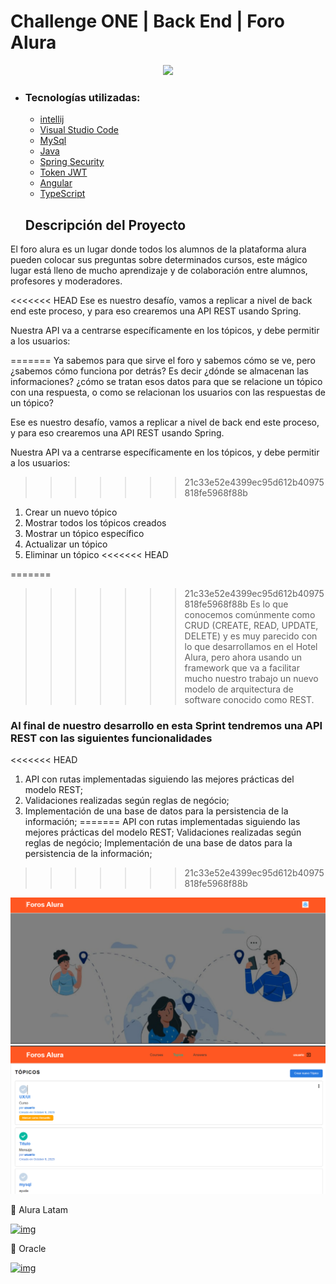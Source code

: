 # Challenge ONE | Back End | Foro Alura 

<p align="center" >
     <img width="200" heigth="200" src="https://user-images.githubusercontent.com/91544872/209678377-70b50b21-33de-424c-bed8-6a71ef3406ff.png">
</p>


- ### Tecnologías utilizadas:

  - [intellij](https://www.jetbrains.com/es-es/idea/)
  - [Visual Studio Code](https://code.visualstudio.com/)
  - [MySql](https://www.mysql.com/)
  - [Java](https://www.java.com/en/)
  - [Spring Security](https://start.spring.io/)
  - [Token JWT](https://jwt.io/)
  - [Angular](https://angular.io/)
  - [TypeScript](https://www.typescriptlang.org/)
 
  ## Descripción del Proyecto
  
El foro alura es un lugar donde todos los alumnos de la plataforma alura
pueden colocar sus preguntas sobre determinados cursos, este mágico lugar está lleno de mucho aprendizaje y de colaboración entre alumnos, profesores y moderadores.

<<<<<<< HEAD
Ese es nuestro desafío, vamos a replicar a nivel de back end este proceso, y para eso crearemos una API REST usando Spring.

Nuestra API va a centrarse específicamente en los tópicos, y debe permitir a los usuarios:

=======
Ya sabemos para que sirve el foro y sabemos cómo se ve, pero ¿sabemos cómo funciona por detrás? Es decir ¿dónde se almacenan las informaciones? ¿cómo se tratan esos datos para que se relacione un tópico con una respuesta, o como se relacionan los usuarios con las respuestas de un tópico?

Ese es nuestro desafío, vamos a replicar a nivel de back end este proceso, y para eso crearemos una API REST usando Spring.

Nuestra API va a centrarse específicamente en los tópicos, y debe permitir a los usuarios:

>>>>>>> 21c33e52e4399ec95d612b40975818fe5968f88b
1) Crear un nuevo tópico
2) Mostrar todos los tópicos creados
3) Mostrar un tópico específico
4) Actualizar un tópico
5) Eliminar un tópico
<<<<<<< HEAD

=======
>>>>>>> 21c33e52e4399ec95d612b40975818fe5968f88b
Es lo que conocemos comúnmente como CRUD (CREATE, READ, UPDATE, DELETE) y es muy parecido con lo que desarrollamos en el Hotel Alura, pero ahora usando un framework que va a facilitar mucho nuestro trabajo un nuevo modelo de arquitectura de software conocido como REST.

### Al final de nuestro desarrollo en esta Sprint tendremos una API REST con las siguientes funcionalidades

<<<<<<< HEAD
1) API con rutas implementadas siguiendo las mejores prácticas del modelo REST;
2) Validaciones realizadas según reglas de negócio;
3) Implementación de una base de datos para la persistencia de la información;
=======
API con rutas implementadas siguiendo las mejores prácticas del modelo REST;
Validaciones realizadas según reglas de negócio;
Implementación de una base de datos para la persistencia de la información;
>>>>>>> 21c33e52e4399ec95d612b40975818fe5968f88b

<img src="https://github.com/CFPH31415/challengeoneforoalura5/blob/main/imagenes/home.jpg?raw=true"/>
<img src="https://github.com/CFPH31415/challengeoneforoalura5/blob/main/imagenes/topics.jpg?raw=true"/>


💙 Alura Latam

[![img](https://camo.githubusercontent.com/c00f87aeebbec37f3ee0857cc4c20b21fefde8a96caf4744383ebfe44a47fe3f/68747470733a2f2f696d672e736869656c64732e696f2f62616467652f2d4c696e6b6564496e2d2532333030373742353f7374796c653d666f722d7468652d6261646765266c6f676f3d6c696e6b6564696e266c6f676f436f6c6f723d7768697465)](https://www.linkedin.com/company/alura-latam/mycompany/)

🧡 Oracle

[![img](https://camo.githubusercontent.com/c00f87aeebbec37f3ee0857cc4c20b21fefde8a96caf4744383ebfe44a47fe3f/68747470733a2f2f696d672e736869656c64732e696f2f62616467652f2d4c696e6b6564496e2d2532333030373742353f7374796c653d666f722d7468652d6261646765266c6f676f3d6c696e6b6564696e266c6f676f436f6c6f723d7768697465)](https://www.linkedin.com/company/oracle/)
